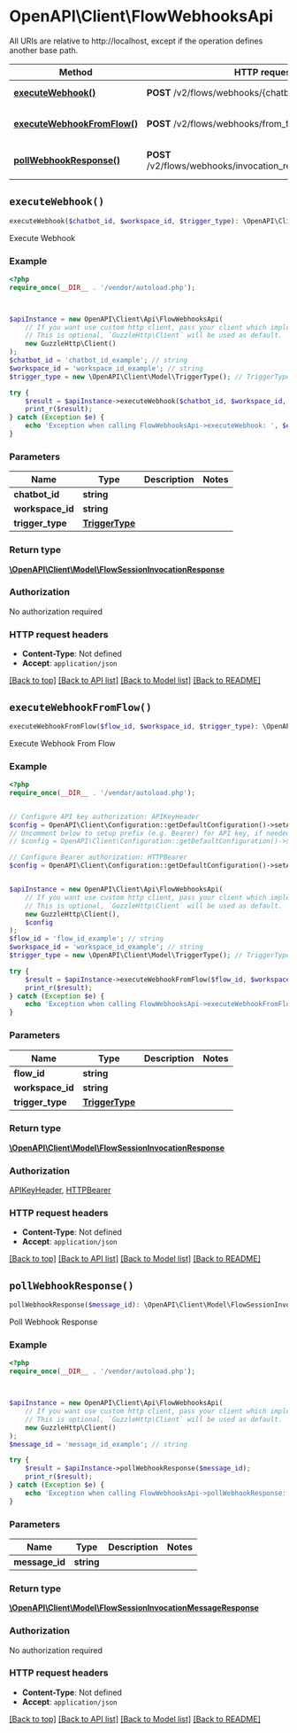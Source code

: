 # OpenAPI\Client\FlowWebhooksApi

All URIs are relative to http://localhost, except if the operation defines another base path.

| Method | HTTP request | Description |
| ------------- | ------------- | ------------- |
| [**executeWebhook()**](FlowWebhooksApi.md#executeWebhook) | **POST** /v2/flows/webhooks/{chatbot_id} | Execute Webhook |
| [**executeWebhookFromFlow()**](FlowWebhooksApi.md#executeWebhookFromFlow) | **POST** /v2/flows/webhooks/from_flow/{flow_id} | Execute Webhook From Flow |
| [**pollWebhookResponse()**](FlowWebhooksApi.md#pollWebhookResponse) | **POST** /v2/flows/webhooks/invocation_response/{message_id} | Poll Webhook Response |


## `executeWebhook()`

```php
executeWebhook($chatbot_id, $workspace_id, $trigger_type): \OpenAPI\Client\Model\FlowSessionInvocationResponse
```

Execute Webhook

### Example

```php
<?php
require_once(__DIR__ . '/vendor/autoload.php');



$apiInstance = new OpenAPI\Client\Api\FlowWebhooksApi(
    // If you want use custom http client, pass your client which implements `GuzzleHttp\ClientInterface`.
    // This is optional, `GuzzleHttp\Client` will be used as default.
    new GuzzleHttp\Client()
);
$chatbot_id = 'chatbot_id_example'; // string
$workspace_id = 'workspace_id_example'; // string
$trigger_type = new \OpenAPI\Client\Model\TriggerType(); // TriggerType

try {
    $result = $apiInstance->executeWebhook($chatbot_id, $workspace_id, $trigger_type);
    print_r($result);
} catch (Exception $e) {
    echo 'Exception when calling FlowWebhooksApi->executeWebhook: ', $e->getMessage(), PHP_EOL;
}
```

### Parameters

| Name | Type | Description  | Notes |
| ------------- | ------------- | ------------- | ------------- |
| **chatbot_id** | **string**|  | |
| **workspace_id** | **string**|  | |
| **trigger_type** | [**TriggerType**](../Model/.md)|  | |

### Return type

[**\OpenAPI\Client\Model\FlowSessionInvocationResponse**](../Model/FlowSessionInvocationResponse.md)

### Authorization

No authorization required

### HTTP request headers

- **Content-Type**: Not defined
- **Accept**: `application/json`

[[Back to top]](#) [[Back to API list]](../../README.md#endpoints)
[[Back to Model list]](../../README.md#models)
[[Back to README]](../../README.md)

## `executeWebhookFromFlow()`

```php
executeWebhookFromFlow($flow_id, $workspace_id, $trigger_type): \OpenAPI\Client\Model\FlowSessionInvocationResponse
```

Execute Webhook From Flow

### Example

```php
<?php
require_once(__DIR__ . '/vendor/autoload.php');


// Configure API key authorization: APIKeyHeader
$config = OpenAPI\Client\Configuration::getDefaultConfiguration()->setApiKey('Api-Key', 'YOUR_API_KEY');
// Uncomment below to setup prefix (e.g. Bearer) for API key, if needed
// $config = OpenAPI\Client\Configuration::getDefaultConfiguration()->setApiKeyPrefix('Api-Key', 'Bearer');

// Configure Bearer authorization: HTTPBearer
$config = OpenAPI\Client\Configuration::getDefaultConfiguration()->setAccessToken('YOUR_ACCESS_TOKEN');


$apiInstance = new OpenAPI\Client\Api\FlowWebhooksApi(
    // If you want use custom http client, pass your client which implements `GuzzleHttp\ClientInterface`.
    // This is optional, `GuzzleHttp\Client` will be used as default.
    new GuzzleHttp\Client(),
    $config
);
$flow_id = 'flow_id_example'; // string
$workspace_id = 'workspace_id_example'; // string
$trigger_type = new \OpenAPI\Client\Model\TriggerType(); // TriggerType

try {
    $result = $apiInstance->executeWebhookFromFlow($flow_id, $workspace_id, $trigger_type);
    print_r($result);
} catch (Exception $e) {
    echo 'Exception when calling FlowWebhooksApi->executeWebhookFromFlow: ', $e->getMessage(), PHP_EOL;
}
```

### Parameters

| Name | Type | Description  | Notes |
| ------------- | ------------- | ------------- | ------------- |
| **flow_id** | **string**|  | |
| **workspace_id** | **string**|  | |
| **trigger_type** | [**TriggerType**](../Model/.md)|  | |

### Return type

[**\OpenAPI\Client\Model\FlowSessionInvocationResponse**](../Model/FlowSessionInvocationResponse.md)

### Authorization

[APIKeyHeader](../../README.md#APIKeyHeader), [HTTPBearer](../../README.md#HTTPBearer)

### HTTP request headers

- **Content-Type**: Not defined
- **Accept**: `application/json`

[[Back to top]](#) [[Back to API list]](../../README.md#endpoints)
[[Back to Model list]](../../README.md#models)
[[Back to README]](../../README.md)

## `pollWebhookResponse()`

```php
pollWebhookResponse($message_id): \OpenAPI\Client\Model\FlowSessionInvocationMessageResponse
```

Poll Webhook Response

### Example

```php
<?php
require_once(__DIR__ . '/vendor/autoload.php');



$apiInstance = new OpenAPI\Client\Api\FlowWebhooksApi(
    // If you want use custom http client, pass your client which implements `GuzzleHttp\ClientInterface`.
    // This is optional, `GuzzleHttp\Client` will be used as default.
    new GuzzleHttp\Client()
);
$message_id = 'message_id_example'; // string

try {
    $result = $apiInstance->pollWebhookResponse($message_id);
    print_r($result);
} catch (Exception $e) {
    echo 'Exception when calling FlowWebhooksApi->pollWebhookResponse: ', $e->getMessage(), PHP_EOL;
}
```

### Parameters

| Name | Type | Description  | Notes |
| ------------- | ------------- | ------------- | ------------- |
| **message_id** | **string**|  | |

### Return type

[**\OpenAPI\Client\Model\FlowSessionInvocationMessageResponse**](../Model/FlowSessionInvocationMessageResponse.md)

### Authorization

No authorization required

### HTTP request headers

- **Content-Type**: Not defined
- **Accept**: `application/json`

[[Back to top]](#) [[Back to API list]](../../README.md#endpoints)
[[Back to Model list]](../../README.md#models)
[[Back to README]](../../README.md)
